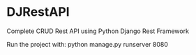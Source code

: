 # DJRestAPI
Complete CRUD Rest API using Python Django Rest Framework

Run the project with: python manage.py runserver 8080
